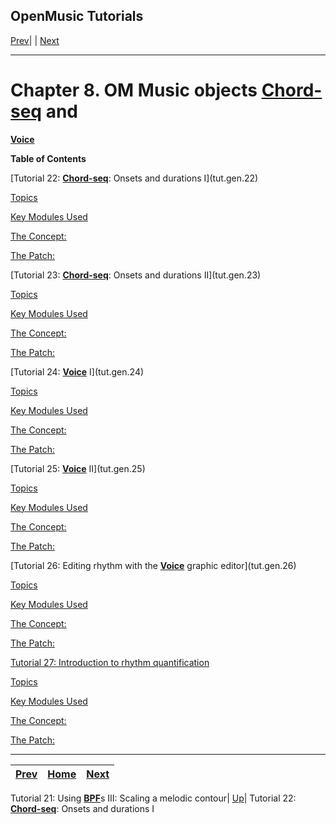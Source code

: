 OpenMusic Tutorials  
---  
[Prev](tut.gen.21)| | [Next](tut.gen.22)  
  
* * *

# Chapter 8. OM Music objects [**Chord-seq**](chord-seq) and
[**Voice**](voice)

 **Table of Contents**

[Tutorial 22: [**Chord-seq**](chord-seq): Onsets and durations
I](tut.gen.22)

    

[Topics](tut.gen.22#AEN4157)

[Key Modules Used](tut.gen.22#AEN4162)

[The Concept:](tut.gen.22#AEN4171)

[The Patch:](tut.gen.22#AEN4178)

[Tutorial 23: [**Chord-seq**](chord-seq): Onsets and durations
II](tut.gen.23)

    

[Topics](tut.gen.23#AEN4227)

[Key Modules Used](tut.gen.23#AEN4232)

[The Concept:](tut.gen.23#AEN4245)

[The Patch:](tut.gen.23#AEN4257)

[Tutorial 24: [**Voice**](voice) I](tut.gen.24)

    

[Topics](tut.gen.24#AEN4322)

[Key Modules Used](tut.gen.24#AEN4325)

[The Concept:](tut.gen.24#AEN4330)

[The Patch:](tut.gen.24#AEN4419)

[Tutorial 25: [**Voice**](voice) II](tut.gen.25)

    

[Topics](tut.gen.25#AEN4456)

[Key Modules Used](tut.gen.25#AEN4459)

[The Concept:](tut.gen.25#AEN4470)

[The Patch:](tut.gen.25#AEN4477)

[Tutorial 26: Editing rhythm with the [**Voice**](voice) graphic
editor](tut.gen.26)

    

[Topics](tut.gen.26#AEN4534)

[Key Modules Used](tut.gen.26#AEN4540)

[The Concept:](tut.gen.26#AEN4545)

[The Patch:](tut.gen.26#AEN4571)

[Tutorial 27: Introduction to rhythm quantification](tut.gen.27)

    

[Topics](tut.gen.27#AEN4858)

[Key Modules Used](tut.gen.27#AEN4865)

[The Concept:](tut.gen.27#AEN4874)

[The Patch:](tut.gen.27#AEN4899)

* * *

[Prev](tut.gen.21)| [Home](index)| [Next](tut.gen.22)  
---|---|---  
Tutorial 21: Using [**BPF**](editors.bpf#BPF)s III: Scaling a melodic
contour| [Up](tut.gen)| Tutorial 22: [**Chord-seq**](chord-seq):
Onsets and durations I

